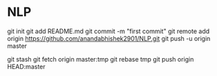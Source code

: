 # NLP

git init
git add README.md
git commit -m "first commit"
git remote add origin https://github.com/anandabhishek2901/NLP.git
git push -u origin master


git stash
git fetch origin master:tmp
git rebase tmp
git push origin HEAD:master

